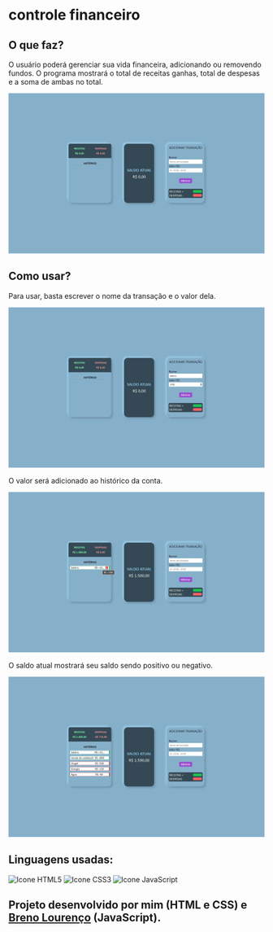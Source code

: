 <h1>controle financeiro</h1>

<h2>O que faz?</h2>

<p>O  usuário poderá gerenciar sua vida financeira, adicionando ou removendo fundos. O programa mostrará o total de receitas ganhas, total de despesas e a soma de ambas no total.</p>

<img src="./media/homeScreen.png" alt="Tela inicial do programa.">

<h2>Como usar?</h2>

<p>Para usar, basta escrever o nome da transação e o valor dela.</p>

<img src="./media/example1.png" alt="Tela inicial do programa.">

<p>O valor será adicionado ao histórico da conta.</p>

<img src="./media/example2.png" alt="Tela inicial do programa.">

<p>O saldo atual mostrará seu saldo sendo positivo ou negativo.</p>

<img src="./media/example3.png" alt="Tela inicial do programa.">

<h2>Linguagens usadas:</h2>
<div style="display: inline_block">
  <img alt="Icone HTML5" src="https://img.shields.io/badge/HTML5-E34F26?style=for-the-badge&logo=html5&logoColor=white">
  <img alt="Icone CSS3" src="https://img.shields.io/badge/CSS3-1572B6?style=for-the-badge&logo=css3&logoColor=white">
  <img alt="Icone JavaScript" src="https://img.shields.io/badge/JavaScript-F7DF1E?style=for-the-badge&logo=javascript&logoColor=black">
</div>

<h2>Projeto desenvolvido por mim (HTML e CSS) e <a href="https://github.com/breno05s">Breno Lourenço</a> (JavaScript).</h2>